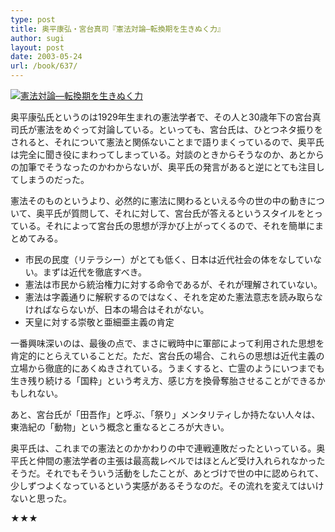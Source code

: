 ```yaml
---
type: post
title: 奥平康弘・宮台真司『憲法対論―転換期を生きぬく力』
author: sugi
layout: post
date: 2003-05-24
url: /book/637/
---
```

<a href="http://www.amazon.co.jp/exec/obidos/ASIN/4582851649/chezsugi-22/ref=nosim/" onclick="_gaq.push(['_trackEvent', 'outbound-article', 'http://www.amazon.co.jp/exec/obidos/ASIN/4582851649/chezsugi-22/ref=nosim/', '']);" name="amazletlink" target="_blank"><img src="http://i2.wp.com/ec2.images-amazon.com/images/I/419MAC8RCVL.SL160.jpg?w=660" alt="憲法対論―転換期を生きぬく力" class="alignleft" data-recalc-dims="1" /></a>

奥平康弘氏というのは1929年生まれの憲法学者で、その人と30歳年下の宮台真司氏が憲法をめぐって対論している。といっても、宮台氏は、ひとつネタ振りをされると、それについて憲法と関係ないことまで語りまくっているので、奥平氏は完全に聞き役にまわってしまっている。対談のときからそうなのか、あとからの加筆でそうなったのかわからないが、奥平氏の発言があると逆にとても注目してしまうのだった。

憲法そのものというより、必然的に憲法に関わるといえる今の世の中の動きについて、奥平氏が質問して、それに対して、宮台氏が答えるというスタイルをとっている。それによって宮台氏の思想が浮かび上がってくるので、それを簡単にまとめてみる。

  * 市民の民度（リテラシー）がとても低く、日本は近代社会の体をなしていない。まずは近代を徹底すべき。
  * 憲法は市民から統治権力に対する命令であるが、それが理解されていない。
  * 憲法は字義通りに解釈するのではなく、それを定めた憲法意志を読み取らなければならないが、日本の場合はそれがない。
  * 天皇に対する崇敬と亜細亜主義の肯定

一番興味深いのは、最後の点で、まさに戦時中に軍部によって利用された思想を肯定的にとらえていることだ。ただ、宮台氏の場合、これらの思想は近代主義の立場から徹底的にあくぬきされている。うまくすると、亡霊のようにいつまでも生き残り続ける「国粋」という考え方、感じ方を換骨奪胎させることができるかもしれない。

あと、宮台氏が「田吾作」と呼ぶ、「祭り」メンタリティしか持たない人々は、東浩紀の「動物」という概念と重なるところが大きい。

奥平氏は、これまでの憲法とのかかわりの中で連戦連敗だったといっている。奥平氏と仲間の憲法学者の主張は最高裁レベルではほとんど受け入れられなかったそうだ。それでもそういう活動をしたことが、あとづけで世の中に認められて、少しずつよくなっているという実感があるそうなのだ。その流れを変えてはいけないと思った。

★★★

